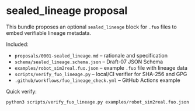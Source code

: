 # sealed_lineage proposal

This bundle proposes an optional `sealed_lineage` block for `.fuo` files to embed
verifiable lineage metadata.

Included:
- `proposals/0001-sealed_lineage.md` – rationale and specification
- `schema/sealed_lineage.schema.json` – Draft-07 JSON Schema
- `examples/robot_sim2real.fuo.json` – example `.fuo` file with lineage data
- `scripts/verify_fuo_lineage.py` – local/CI verifier for SHA-256 and GPG
- `.github/workflows/fuo_lineage_check.yml` – GitHub Actions example

Quick verify:
```bash
python3 scripts/verify_fuo_lineage.py examples/robot_sim2real.fuo.json --workdir .
```
